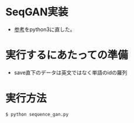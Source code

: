 # SeqGAN実装
- [参考](https://github.com/LantaoYu/SeqGAN)をpython3に直した。

# 実行するにあたっての準備
- save直下のデータは英文ではなく単語のidの羅列

# 実行方法
~~~
$ python sequence_gan.py
~~~
